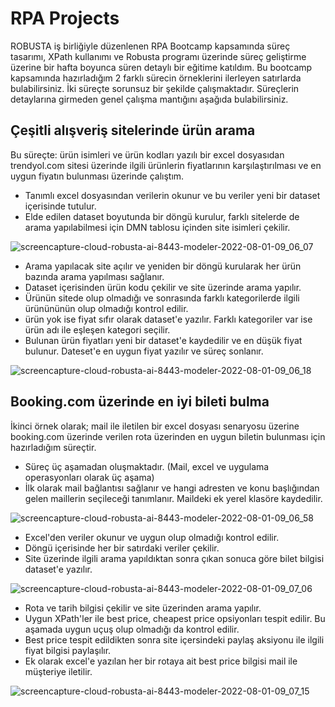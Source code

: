 # RPA Projects

ROBUSTA iş birliğiyle düzenlenen RPA Bootcamp kapsamında süreç tasarımı, XPath kullanımı ve Robusta programı üzerinde süreç geliştirme üzerine bir hafta boyunca süren detaylı bir eğitime katıldım. Bu bootcamp kapsamında hazırladığım 2 farklı sürecin örneklerini ilerleyen satırlarda bulabilirsiniz. İki süreçte sorunsuz bir şekilde çalışmaktadır. Süreçlerin detaylarına girmeden genel çalışma mantığını aşağıda bulabilirsiniz.

## Çeşitli alışveriş sitelerinde ürün arama

Bu süreçte: ürün isimleri ve ürün kodları yazılı bir excel dosyasıdan trendyol.com sitesi üzerinde ilgili ürünlerin fiyatlarının karşılaştırılması ve en uygun fiyatın bulunması üzerinde çalıştım. 
  
- Tanımlı excel dosyasından verilerin okunur ve bu veriler yeni bir dataset içerisinde tutulur.
- Elde edilen dataset boyutunda bir döngü kurulur, farklı sitelerde de arama yapılabilmesi için DMN tablosu içinden site isimleri çekilir.

![screencapture-cloud-robusta-ai-8443-modeler-2022-08-01-09_06_07](https://user-images.githubusercontent.com/20983261/182714343-f03cc756-f8df-4be6-b3f5-ed9839fc33db.png)

- Arama yapılacak site açılır ve yeniden bir döngü kurularak her ürün bazında arama yapılması sağlanır.
- Dataset içerisinden ürün kodu çekilir ve site üzerinde arama yapılır.
- Ürünün sitede olup olmadığı ve sonrasında farklı kategorilerde ilgili ürünününün olup olmadığı kontrol edilir.
- ürün yok ise fiyat sıfır olarak dataset'e yazılır. Farklı kategoriler var ise ürün adı ile eşleşen kategori seçilir.
- Bulunan ürün fiyatları yeni bir dataset'e kaydedilir ve en düşük fiyat bulunur. Dateset'e en uygun fiyat yazılır ve süreç sonlanır.

![screencapture-cloud-robusta-ai-8443-modeler-2022-08-01-09_06_18](https://user-images.githubusercontent.com/20983261/182716322-17f214cd-c131-417d-9ae1-e6c03deedc43.png)

## Booking.com üzerinde en iyi bileti bulma

İkinci örnek olarak; mail ile iletilen bir excel dosyası senaryosu üzerine booking.com üzerinde verilen rota üzerinden en uygun biletin bulunması için hazırladığım süreçtir.  

- Süreç üç aşamadan oluşmaktadır. (Mail, excel ve uygulama operasyonları olarak üç aşama)
- İlk olarak mail bağlantısı sağlanır ve hangi adresten ve konu başlığından gelen maillerin seçileceği tanımlanır. Maildeki ek yerel klasöre kaydedilir.

![screencapture-cloud-robusta-ai-8443-modeler-2022-08-01-09_06_58](https://user-images.githubusercontent.com/20983261/182719671-57f2b47c-947c-43a8-bb98-1805de497b35.png)

- Excel'den veriler okunur ve uygun olup olmadığı kontrol edilir.
- Döngü içerisinde her bir satırdaki veriler çekilir.
- Site üzerinde ilgili arama yapıldıktan sonra çıkan sonuca göre bilet bilgisi dataset'e yazılır.

![screencapture-cloud-robusta-ai-8443-modeler-2022-08-01-09_07_06](https://user-images.githubusercontent.com/20983261/182720040-b9ad9e21-8006-4853-bded-37d020417995.png)

- Rota  ve tarih bilgisi çekilir ve site üzerinden arama yapılır.
- Uygun XPath'ler ile best price, cheapest price opsiyonları tespit edilir. Bu aşamada uygun uçuş olup olmadığı da kontrol edilir.
- Best price tespit edildikten sonra site içersindeki paylaş aksiyonu ile ilgili fiyat bilgisi paylaşılır.
- Ek olarak excel'e yazılan her bir rotaya ait best price bilgisi mail ile müşteriye iletilir.

![screencapture-cloud-robusta-ai-8443-modeler-2022-08-01-09_07_15](https://user-images.githubusercontent.com/20983261/182720639-a4e2b6e2-4056-4592-8f30-fc7e0421e28b.png)
